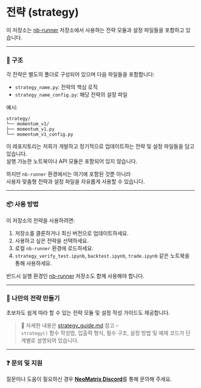 # 전략 (strategy)

이 저장소는 [nb-runner](https://github.com/NeoMatrixAI/nb-runner) 저장소에서 사용하는 전략 모듈과 설정 파일들을 포함하고 있습니다.

---

### 📁 구조

각 전략은 별도의 폴더로 구성되어 있으며 다음 파일들을 포함합니다:
- `strategy_name.py`: 전략의 핵심 로직
- `strategy_name_config.py`: 해당 전략의 설정 파일

예시:

```
strategy/
└── momentum_v1/
├── momentum_v1.py
└── momentum_v1_config.py
```

이 레포지토리는 저희가 개발하고 정기적으로 업데이트하는 전략 및 설정 파일들을 담고 있습니다.  
실행 가능한 노트북이나 API 모듈은 포함되어 있지 않습니다.

하지만 `nb-runner` 환경에서는 여기에 포함된 것뿐 아니라  
사용자 맞춤형 전략과 설정 파일을 자유롭게 사용할 수 있습니다.

---

### 📦 사용 방법

이 저장소의 전략을 사용하려면:
1. 저장소를 클론하거나 최신 버전으로 업데이트하세요.
2. 사용하고 싶은 전략을 선택하세요.
3. 로컬 `nb-runner` 환경에 로드하세요.
4. `strategy_verify_test.ipynb`, `backtest.ipynb`, `trade.ipynb` 같은 노트북을 통해 사용하세요.

반드시 실행 환경인 [nb-runner](https://github.com/NeoMatrixAI/nb-runner) 저장소도 함께 사용해야 합니다.

---

### 🧩 나만의 전략 만들기

초보자도 쉽게 따라 할 수 있는 전략 모듈 및 설정 작성 가이드도 제공합니다.

> 📘 자세한 내용은 [strategy_guide.md](./strategy/README_KOR.md) 참고 –  
> `strategy()` 함수 작성법, 입출력 형식, 필수 구조, 설정 방법 및 예제 코드가 단계별로 설명되어 있습니다.

---

### ❓ 문의 및 지원

질문이나 도움이 필요하신 경우 [**NeoMatrix Discord**](https://discord.gg/Xn26Q42DXD)를 통해 문의해 주세요.
